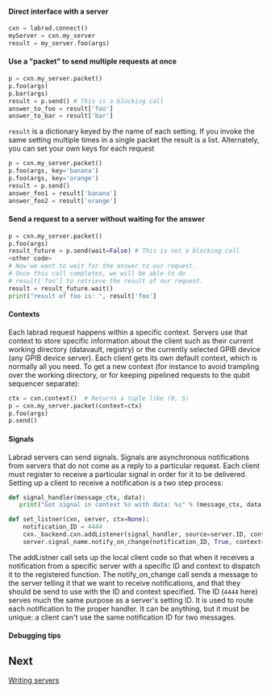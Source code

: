 #### Direct interface with a server
```python
cxn = labrad.connect()
myServer = cxn.my_server
result = my_server.foo(args)
```

#### Use a "packet" to send multiple requests at once

```python
p = cxn.my_server.packet()
p.foo(args)
p.bar(args)
result = p.send() # This is a blocking call
answer_to_foo = result['foo']
answer_to_bar = result['bar']
```
`result` is a dictionary keyed by the name of each setting.  If you invoke the same setting multiple times in a single packet the result is a list.  Alternately, you can set your own keys for each request

```python
p = cxn.my_server.packet()
p.foo(args, key='banana')
p.foo(args, key='orange')
result = p.send()
answer_foo1 = result['banana']
answer_foo2 = result['orange']
```

#### Send a request to a server without waiting for the answer

```python
p = cxn.my_server.packet()
p.foo(args)
result_future = p.send(wait=False) # This is not a blocking call
<other code>
# Now we want to wait for the answer to our request.
# Once this call completes, we will be able to do
# result['foo'] to retrieve the result of our request.
result = result_future.wait()
print("result of foo is: ", result['foo']
```

#### Contexts

Each labrad request happens within a specific context.  Servers use that context to store specific information about the client such as their current working directory  (datavault, registry) or the currently selected GPIB device (any GPIB device server).  Each client gets its own default context, which is normally all you need.  To get a new context (for instance to avoid trampling over the working directory, or for keeping pipelined requests to the qubit sequencer separate):

```python
ctx = cxn.context()  # Returns a tuple like (0, 5)
p = cxn.my_server.packet(context=ctx)
p.foo(args)
p.send()
```

#### Signals

Labrad servers can send signals.  Signals are asynchronous notifications from servers that do not come as a reply to a particular request.  Each client must register to receive a particular signal in order for it to be delivered.  Setting up a client to receive a notification is a two step process:

```python
def signal_handler(message_ctx, data):
   print("Got signal in context %s with data: %s" % (message_ctx, data))

def set_listner(cxn, server, ctx=None):
    notification_ID = 4444
    cxn._backend.cxn.addListener(signal_handler, source=server.ID, context=ctx, ID=notification_ID)
    server.signal_name.notify_on_change(notification_ID, True, context=ctx) # True enables notification
```

The addListner call sets up the local client code so that when it receives a notification from a specific server with a specific ID and context to dispatch it to the registered function.  The notify_on_change call sends a message to the server telling it that we want to receive notifications, and that they should be send to use with the ID and context specified.  The ID (`4444` here) serves much the same purpose as a server's setting ID.  It is used to route each notification to the proper handler.  It can be anything, but it must be unique: a client can't use the same notification ID for two messages.

#### Debugging tips

## Next

[Writing servers](Writing-Servers.md)
